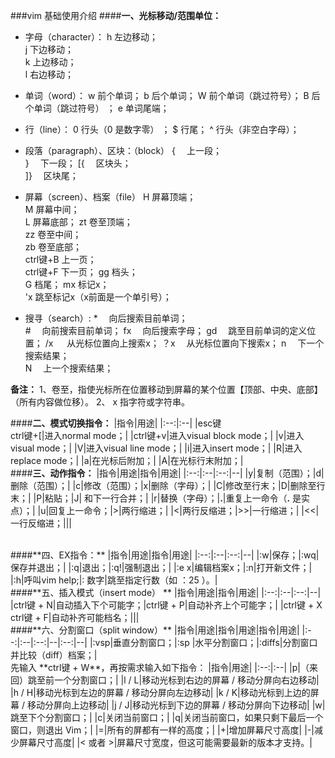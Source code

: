 ###vim 基础使用介绍
####**一、光标移动/范围单位：**
- 字母（character）：
h  左边移动；     
j  下边移动；       
k  上边移动；    
l  右边移动；
 
- 单词（word）：
w   前个单词；
b   后个单词；
W  前个单词（跳过符号）； 
B   后个单词（跳过符号） ；
e   单词尾端；

- 行（line）：
0  行头（0 是数字零） ；
$  行尾；
^  行头（非空白字母）；

- 段落（paragraph）、区块：（block）
{   &emsp;上一段；       
}   &emsp;下一段；
[{  &emsp;区块头；      
]}  &emsp;区块尾；

- 屏幕（screen）、档案（file）
H  屏幕顶端；        
M  屏幕中间；         
L   屏幕底部；
zt  卷至顶端；        
zz  卷至中间；        
zb  卷至底部；  
ctrl键+B  上一页；        
ctrl键+F  下一页；
gg  档头；            
G   档尾；
mx  标记x；          
'x  跳至标记x（x前面是一个单引号）；

- 搜寻（search）: 
\*   &emsp;向后搜索目前单词；         
\#  &emsp;向前搜索目前单词；
fx   &emsp;向后搜索字母；
gd  &emsp;跳至目前单词的定义位置；
/x   &emsp; 从光标位置向上搜索x；
？x &emsp;从光标位置向下搜索x；
n    &emsp;下一个搜索结果；   
N  &emsp;上一个搜索结果；

**备注：**
1、卷至，指使光标所在位置移动到屏幕的某个位置【顶部、中央、底部】（所有内容做位移）。 
2、 x 指字符或字符串。

####**二、模式切换指令：**
|指令|用途|
|:--:|:--|
|esc键<br/>ctrl键+[|进入normal mode；|
|ctrl键+v|进入visual block mode；|
|v|进入visual mode；|
|V|进入visual line mode；|
|i|进入insert mode；|
|R|进入replace mode；|
|a|在光标后附加；|
|A|在光标行末附加；|
<br/>
####**三、动作指令：**
|指令|用途|指令|用途|
|:--:|:--|:--:|--|
|y|复制（范围）；|d|删除（范围）；|
|c|修改（范围）；|x|删除（字母）；|
|C|修改至行末；|D|删除至行末；|
|P|粘贴；|J| 和下一行合并；|
|r|替换（字母）；|**.**|重复上一命令（**.** 是实点）；|
|u|回复上一命令；|\>|两行缩进；|
|<|两行反缩进；|\>>|一行缩进；|
|<<|一行反缩进；|||

<br/>
####**四、EX指令：**
|指令|用途|指令|用途|
|:--:|:--|:--:|--|
|:w|保存；|:wq|保存并退出；|
|:q|退出；|:q!|强制退出；|
|:e x|编辑档案x；|:n|打开新文件；|
|:h|呼叫vim help;|: 数字|跳至指定行数（如 ：25 ）。|
<br/>
####**五、插入模式（insert mode） **
|指令|用途|指令|用途|
|:--:|:--|:--:|--|
|ctrl键 + N|自动插入下个可能字；|ctrl键 + P|自动补齐上个可能字；|
|ctrl键 + X<br/>ctrl键 + F|自动补齐可能档名；|||
<br/>
####**六、分割窗口（split window）**
|指令|用途|指令|用途|指令|用途|
|:--:|:--|:--:|--|:--:|--|
|:vsp|垂直分割窗口；|:sp |水平分割窗口；|:diffs|分割窗口并比较（diff）档案；|
<br/> 
先输入 **ctrl键 + W**，再按需求输入如下指令：
|指令|用途|
|:--:|:--|
|p|（来回）跳至前一个分割窗口；|
|l / L|移动光标到右边的屏幕 / 移动分屏向右边移动|
|h / H|移动光标到左边的屏幕 / 移动分屏向左边移动|
|k / K|移动光标到上边的屏幕 / 移动分屏向上边移动|
|j / J|移动光标到下边的屏幕 / 移动分屏向下边移动|
|w|跳至下个分割窗口；|  
|c|关闭当前窗口；| 
|q|关闭当前窗口，如果只剩下最后一个窗口，则退出 Vim；| 
|=|所有的屏都有一样的高度；| 
|+|增加屏幕尺寸高度| 
|-|减少屏幕尺寸高度| 
|< 或者 >|屏幕尺寸宽度，但这可能需要最新的版本才支持。| 
